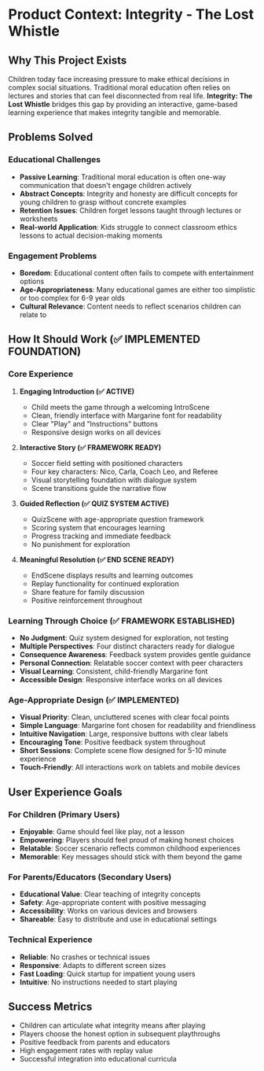 # Product Context: Integrity - The Lost Whistle

## Why This Project Exists

Children today face increasing pressure to make ethical decisions in complex social situations. Traditional moral education often relies on lectures and stories that can feel disconnected from real life. **Integrity: The Lost Whistle** bridges this gap by providing an interactive, game-based learning experience that makes integrity tangible and memorable.

## Problems Solved

### Educational Challenges

- **Passive Learning**: Traditional moral education is often one-way communication that doesn't engage children actively
- **Abstract Concepts**: Integrity and honesty are difficult concepts for young children to grasp without concrete examples
- **Retention Issues**: Children forget lessons taught through lectures or worksheets
- **Real-world Application**: Kids struggle to connect classroom ethics lessons to actual decision-making moments

### Engagement Problems

- **Boredom**: Educational content often fails to compete with entertainment options
- **Age-Appropriateness**: Many educational games are either too simplistic or too complex for 6-9 year olds
- **Cultural Relevance**: Content needs to reflect scenarios children can relate to

## How It Should Work (✅ IMPLEMENTED FOUNDATION)

### Core Experience

1. **Engaging Introduction (✅ ACTIVE)**

   - Child meets the game through a welcoming IntroScene
   - Clean, friendly interface with Margarine font for readability
   - Clear "Play" and "Instructions" buttons
   - Responsive design works on all devices

2. **Interactive Story (✅ FRAMEWORK READY)**

   - Soccer field setting with positioned characters
   - Four key characters: Nico, Carla, Coach Leo, and Referee
   - Visual storytelling foundation with dialogue system
   - Scene transitions guide the narrative flow

3. **Guided Reflection (✅ QUIZ SYSTEM ACTIVE)**

   - QuizScene with age-appropriate question framework
   - Scoring system that encourages learning
   - Progress tracking and immediate feedback
   - No punishment for exploration

4. **Meaningful Resolution (✅ END SCENE READY)**
   - EndScene displays results and learning outcomes
   - Replay functionality for continued exploration
   - Share feature for family discussion
   - Positive reinforcement throughout

### Learning Through Choice (✅ FRAMEWORK ESTABLISHED)

- **No Judgment**: Quiz system designed for exploration, not testing
- **Multiple Perspectives**: Four distinct characters ready for dialogue
- **Consequence Awareness**: Feedback system provides gentle guidance
- **Personal Connection**: Relatable soccer context with peer characters
- **Visual Learning**: Consistent, child-friendly Margarine font
- **Accessible Design**: Responsive interface works on all devices

### Age-Appropriate Design (✅ IMPLEMENTED)

- **Visual Priority**: Clean, uncluttered scenes with clear focal points
- **Simple Language**: Margarine font chosen for readability and friendliness
- **Intuitive Navigation**: Large, responsive buttons with clear labels
- **Encouraging Tone**: Positive feedback system throughout
- **Short Sessions**: Complete scene flow designed for 5-10 minute experience
- **Touch-Friendly**: All interactions work on tablets and mobile devices

## User Experience Goals

### For Children (Primary Users)

- **Enjoyable**: Game should feel like play, not a lesson
- **Empowering**: Players should feel proud of making honest choices
- **Relatable**: Soccer scenario reflects common childhood experiences
- **Memorable**: Key messages should stick with them beyond the game

### For Parents/Educators (Secondary Users)

- **Educational Value**: Clear teaching of integrity concepts
- **Safety**: Age-appropriate content with positive messaging
- **Accessibility**: Works on various devices and browsers
- **Shareable**: Easy to distribute and use in educational settings

### Technical Experience

- **Reliable**: No crashes or technical issues
- **Responsive**: Adapts to different screen sizes
- **Fast Loading**: Quick startup for impatient young users
- **Intuitive**: No instructions needed to start playing

## Success Metrics

- Children can articulate what integrity means after playing
- Players choose the honest option in subsequent playthroughs
- Positive feedback from parents and educators
- High engagement rates with replay value
- Successful integration into educational curricula
